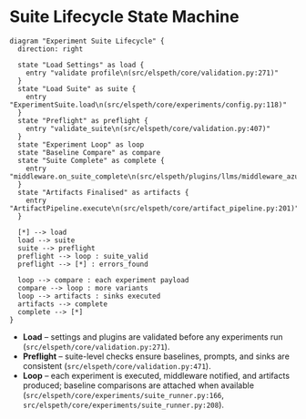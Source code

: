 # Suite Lifecycle State Machine

```penguin
diagram "Experiment Suite Lifecycle" {
  direction: right

  state "Load Settings" as load {
    entry "validate profile\n(src/elspeth/core/validation.py:271)"
  }
  state "Load Suite" as suite {
    entry "ExperimentSuite.load\n(src/elspeth/core/experiments/config.py:118)"
  }
  state "Preflight" as preflight {
    entry "validate_suite\n(src/elspeth/core/validation.py:407)"
  }
  state "Experiment Loop" as loop
  state "Baseline Compare" as compare
  state "Suite Complete" as complete {
    entry "middleware.on_suite_complete\n(src/elspeth/plugins/llms/middleware_azure.py:250)"
  }
  state "Artifacts Finalised" as artifacts {
    entry "ArtifactPipeline.execute\n(src/elspeth/core/artifact_pipeline.py:201)"
  }

  [*] --> load
  load --> suite
  suite --> preflight
  preflight --> loop : suite_valid
  preflight --> [*] : errors_found

  loop --> compare : each experiment payload
  compare --> loop : more variants
  loop --> artifacts : sinks executed
  artifacts --> complete
  complete --> [*]
}
```

- **Load** – settings and plugins are validated before any experiments run (`src/elspeth/core/validation.py:271`).
- **Preflight** – suite-level checks ensure baselines, prompts, and sinks are consistent (`src/elspeth/core/validation.py:471`).
- **Loop** – each experiment is executed, middleware notified, and artifacts produced; baseline comparisons are attached when available (`src/elspeth/core/experiments/suite_runner.py:166`, `src/elspeth/core/experiments/suite_runner.py:208`).
